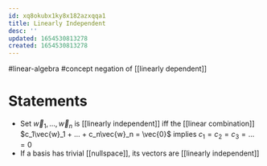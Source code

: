 ```yaml
---
id: xq8okubx1ky8x182azxqqa1
title: Linearly Independent
desc: ''
updated: 1654530813278
created: 1654530813278
---
```

#linear-algebra #concept
negation of [[linearly dependent]]

# Statements
- Set $\vec{w}_1, ..., \vec{w}_n$ is [[linearly independent]] iff the [[linear combination]] $c_1\vec{w}_1 + ... + c_n\vec{w}_n = \vec{0}$ implies $c_1 = c_2 = c_3 = ... = 0$
- If a basis has trivial [[nullspace]], its vectors are [[linearly independent]]
